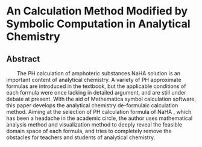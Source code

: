 # An Calculation Method Modified by Symbolic Computation in Analytical Chemistry

## Abstract
&emsp;&emsp;The $\text{PH}$ calculation of amphoteric substances $\text{NaHA}$ solution is an important content of analytical chemistry. A variety of $\text{PH}$ approximate formulas are introduced in the textbook, but the applicable conditions of each formula were once lacking in detailed argument, and are still under debate at present. With the aid of $\text{Mathematica}$ symbol calculation software, this paper develops the analytical chemistry de-formulaic calculation method. Aiming at the selection of PH calculation formula of $\text{NaHA}$ , which has been a headache in the academic circle, the author uses mathematical analysis method and visualization method to deeply reveal the feasible domain space of each formula, and tries to completely remove the obstacles for teachers and students of analytical chemistry.
